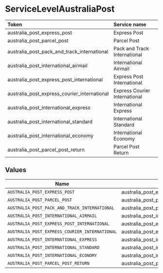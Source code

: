 # ServiceLevelAustraliaPost

|Token | Service name|
|:---|:---|
| australia_post_express_post | Express Post|
| australia_post_parcel_post | Parcel Post|
| australia_post_pack_and_track_international | Pack and Track International|
| australia_post_international_airmail | International Airmail|
| australia_post_express_post_international | Express Post International|
| australia_post_express_courier_international | Express Courier International|
| australia_post_international_express | International Express|
| australia_post_international_standard | International Standard|
| australia_post_international_economy | International Economy|
| australia_post_parcel_post_return | Parcel Post Return|



## Values

| Name                                           | Value                                          |
| ---------------------------------------------- | ---------------------------------------------- |
| `AUSTRALIA_POST_EXPRESS_POST`                  | australia_post_express_post                    |
| `AUSTRALIA_POST_PARCEL_POST`                   | australia_post_parcel_post                     |
| `AUSTRALIA_POST_PACK_AND_TRACK_INTERNATIONAL`  | australia_post_pack_and_track_international    |
| `AUSTRALIA_POST_INTERNATIONAL_AIRMAIL`         | australia_post_international_airmail           |
| `AUSTRALIA_POST_EXPRESS_POST_INTERNATIONAL`    | australia_post_express_post_international      |
| `AUSTRALIA_POST_EXPRESS_COURIER_INTERNATIONAL` | australia_post_express_courier_international   |
| `AUSTRALIA_POST_INTERNATIONAL_EXPRESS`         | australia_post_international_express           |
| `AUSTRALIA_POST_INTERNATIONAL_STANDARD`        | australia_post_international_standard          |
| `AUSTRALIA_POST_INTERNATIONAL_ECONOMY`         | australia_post_international_economy           |
| `AUSTRALIA_POST_PARCEL_POST_RETURN`            | australia_post_parcel_post_return              |